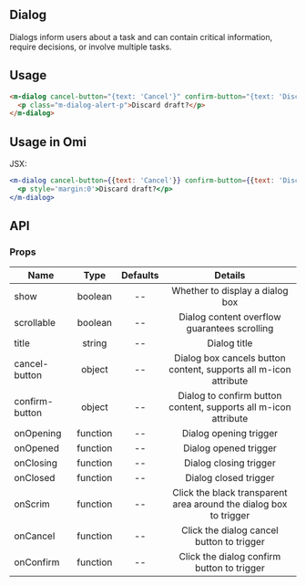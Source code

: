 ## Dialog

Dialogs inform users about a task and can contain critical information, require decisions, or involve multiple tasks.

## Usage

```html
<m-dialog cancel-button="{text: 'Cancel'}" confirm-button="{text: 'Discard'}">
  <p class="m-dialog-alert-p">Discard draft?</p>
</m-dialog>
```

## Usage in Omi

JSX:

```jsx
<m-dialog cancel-button={{text: 'Cancel'}} confirm-button={{text: 'Discard'}}>
  <p style='margin:0'>Discard draft?</p>
</m-dialog>
```

## API

### Props

|  **Name**  | **Type**        | **Defaults**  | **Details**  |
| ------------- |:-------------:|:-----:|:-------------:|
| show | boolean | -- | Whether to display a dialog box |
| scrollable | boolean | -- | Dialog content overflow guarantees scrolling |
| title | string | -- | Dialog title |
| cancel-button | object | -- | Dialog box cancels button content, supports all m-icon attribute |
| confirm-button | object | -- | Dialog to confirm button content, supports all m-icon attribute |
| onOpening | function | -- | Dialog opening trigger |
| onOpened | function | -- | Dialog opened trigger |
| onClosing | function | -- | Dialog closing trigger |
| onClosed | function | -- | Dialog closed trigger |
| onScrim | function | -- | Click the black transparent area around the dialog box to trigger |
| onCancel | function | -- | Click the dialog cancel button to trigger |
| onConfirm | function | -- | Click the dialog confirm button to trigger |

